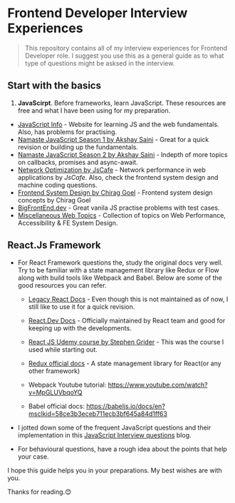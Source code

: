 # Frontend Developer Interview Experiences

> This repository contains all of my interview experiences for Frontend Developer role. I suggest you use this as a general guide as to what type of questions might be asksed in the interview.

## Start with the basics

1. **JavaScirpt**. Before frameworks, learn JavaScript. These resources are free and what I have been using for my preparation.

- [JavaScript Info](https://javascript.info/) - Website for learning JS and the web fundamentals. Also, has problems for practising.
- [Namaste JavaScript Season 1 by Akshay Saini](https://www.youtube.com/watch?v=pN6jk0uUrD8&list=PLlasXeu85E9cQ32gLCvAvr9vNaUccPVNP&index=1&t=0s) - Great for a quick revision or building up the fundamentals.
- [Namaste JavaScript Season 2 by Akshay Saini](https://www.youtube.com/watch?v=78Homn79Qsk&list=PLlasXeu85E9eWOpw9jxHOQyGMRiBZ60aX) - Indepth of more topics on callbacks, promises and async-await.
- [Network Optimization by JsCafe](https://www.youtube.com/watch?v=hEEldnT00pU&list=PLe3J6mZBq1xV-TDUJoV9V6rvBtKW95OD0) - Network performance in web applications by _JsCafe_. Also, check the frontend system design and machine coding questions.
- [Frontend System Design by Chirag Goel](https://www.youtube.com/watch?v=sV_4pOGosnU&list=PL4CFloQ4GGWICE0Tz6iXKfN3XWkXRlboU) - Frontend system design concepts by Chirag Goel
- [BigFrontEnd.dev](https://bigfrontend.dev/problem) - Great vanila JS practise problems with test cases.
- [Miscellaneous Web Topics](./miscellaneous-web-topics.md) - Collection of topics on Web Performance, Accessibility & FE System Design.

## React.Js Framework

- For React Framework questions the, study the original docs very well. Try to be familiar with a state management library like Redux or Flow along with build tools like Webpack and Babel. Below are some of the good resources you can refer.

  - [Legacy React Docs](https://legacy.reactjs.org/docs/introducing-jsx.html) - Even though this is not maintained as of now, I still like to use it for a quick revision.

  - [React.Dev Docs](https://react.dev/reference/react) - Officially maintained by React team and good for keeping up with the developments.

  - [React JS Udemy course by Stephen Grider](https://www.udemy.com/course/react-redux-tutorial/) - This was the course I used while starting out.
  - [Redux official docs](https://redux.js.org/tutorials/essentials/part-1-overview-concepts) - A state management library for React(or any other framework)

  - Webpack Youtube tutorial: https://www.youtube.com/watch?v=MpGLUVbqoYQ
  - Babel official docs: https://babeljs.io/docs/en?msclkid=58ce3b3eceb711ecb3bf645a84d1ff63

- I jotted down some of the frequent JavaScript questions and their implementation in this [JavaScript Interview questions](https://mayukhkchanda.github.io/js-interview-questions/) blog.

- For behavioural questions, have a rough idea about the points that help your case.

I hope this guide helps you in your preparations. My best wishes are with you.

Thanks for reading.😊
